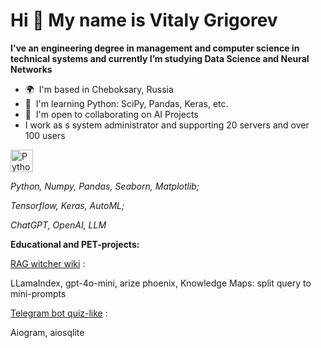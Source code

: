 Hi 👋 My name is Vitaly Grigorev
================================

**I've an engineering degree in management and computer science in technical systems and currently I’m studying Data Science and Neural Networks**

*   🌍  I'm based in Cheboksary, Russia
*   🧠  I'm learning Python: SciPy, Pandas, Keras, etc.
*   🤝  I'm open to collaborating on AI Projects
*   I work as s system administrator and supporting 20 servers and over 100 users


<p align="left">
<a href="https://www.python.org/" target="_blank" rel="noreferrer"><img src="https://raw.githubusercontent.com/danielcranney/readme-generator/main/public/icons/skills/python-colored.svg" width="36" height="36" alt="Python" /></a>
</p>


*Python, Numpy, Pandas, Seaborn, Matplotlib;*

*Tensorflow, Keras, AutoML;*

*ChatGPT, OpenAI, LLM*

                    
**Educational and PET-projects:**

[RAG witcher wiki](https://github.com/vi21g/RAG_witcher_wiki) :

LLamaIndex, gpt-4o-mini, arize phoenix, Knowledge Maps: split query to mini-prompts

[Telegram bot quiz-like](https://github.com/vi21g/tgBot) :

Aiogram, aiosqlite

